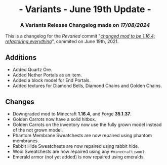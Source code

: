 # <div style="text-align: center;">- Variants - June 19th Update -</div>
### <div style="text-align: center;">A Variants Release Changelog made on *17/08/2024*</div>
This is a changelog for the *Revaried* commit "[*changed mod to be 1.16.4; refactoring everything*](https://github.com/isabellawoods/Revaried/commit/5146bde942afc0e328ed17aa94ed1bd5ce92960c)", commited on June 19th, 2021.

## Additions
- Added Quartz Ore.
- Added Nether Portals as an item.
- Added a block model for End Portals.
- Added textures for Diamond Bells, Diamond Chains and Golden Chains.

## Changes
- Downgraded mod to Minecraft **1.16.4**, and Forge **35.1.37**.
- Golden Carrots now have a solid hitbox.
- Golden Carrots on the inventory now use the fully grown model instead of the not grown model.
- Phantom Membrane Sweatchests are now repaired using phantom membranes.
- Rabbit Hide Sweatchests are now repaired using rabbit hide.
- Wool Sweatchests are now repaired using any `#minecraft:wool`.
- Emerald armor (not yet added) is now repaired using emeralds.